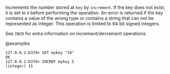 Increments the number stored at `key` by `increment`.
If the key does not exist, it is set to `0` before performing the operation.
An error is returned if the key contains a value of the wrong type or contains a
string that can not be represented as integer.
This operation is limited to 64 bit signed integers.

See `INCR` for extra information on increment/decrement operations.

@examples

```valkey-cli
127.0.0.1:6379> SET mykey "10"
OK
127.0.0.1:6379> INCRBY mykey 5
(integer) 15
```
